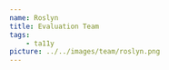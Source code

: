 ```yaml
---
name: Roslyn
title: Evaluation Team
tags:
    - ta11y
picture: ../../images/team/roslyn.png
---
```

